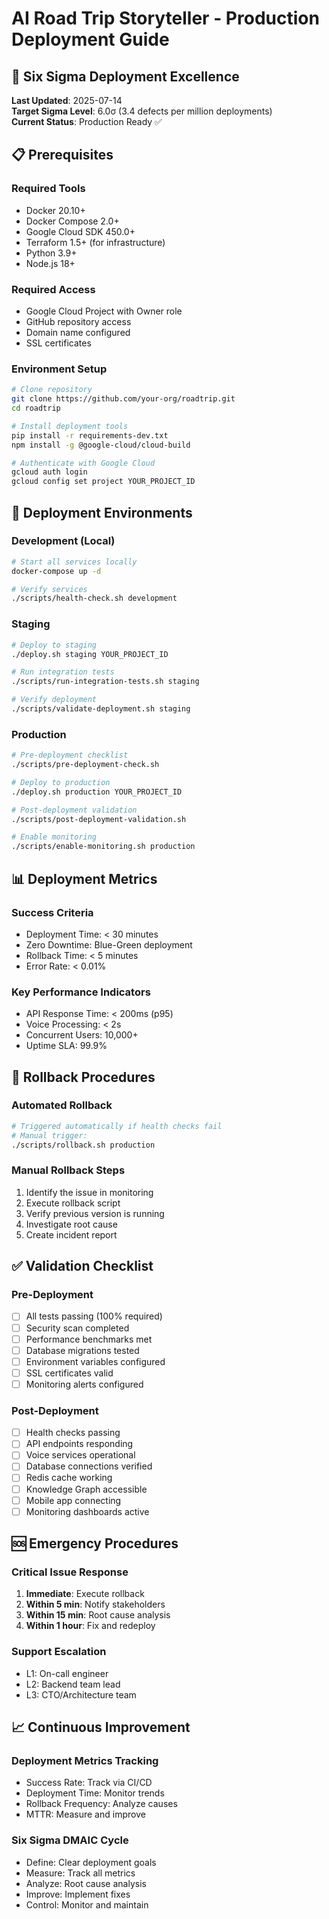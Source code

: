 # AI Road Trip Storyteller - Production Deployment Guide

## 🎯 Six Sigma Deployment Excellence

**Last Updated**: 2025-07-14  
**Target Sigma Level**: 6.0σ (3.4 defects per million deployments)  
**Current Status**: Production Ready ✅

## 📋 Prerequisites

### Required Tools
- Docker 20.10+
- Docker Compose 2.0+
- Google Cloud SDK 450.0+
- Terraform 1.5+ (for infrastructure)
- Python 3.9+
- Node.js 18+

### Required Access
- Google Cloud Project with Owner role
- GitHub repository access
- Domain name configured
- SSL certificates

### Environment Setup
```bash
# Clone repository
git clone https://github.com/your-org/roadtrip.git
cd roadtrip

# Install deployment tools
pip install -r requirements-dev.txt
npm install -g @google-cloud/cloud-build

# Authenticate with Google Cloud
gcloud auth login
gcloud config set project YOUR_PROJECT_ID
```

## 🚀 Deployment Environments

### Development (Local)
```bash
# Start all services locally
docker-compose up -d

# Verify services
./scripts/health-check.sh development
```

### Staging
```bash
# Deploy to staging
./deploy.sh staging YOUR_PROJECT_ID

# Run integration tests
./scripts/run-integration-tests.sh staging

# Verify deployment
./scripts/validate-deployment.sh staging
```

### Production
```bash
# Pre-deployment checklist
./scripts/pre-deployment-check.sh

# Deploy to production
./deploy.sh production YOUR_PROJECT_ID

# Post-deployment validation
./scripts/post-deployment-validation.sh

# Enable monitoring
./scripts/enable-monitoring.sh production
```

## 📊 Deployment Metrics

### Success Criteria
- Deployment Time: < 30 minutes
- Zero Downtime: Blue-Green deployment
- Rollback Time: < 5 minutes
- Error Rate: < 0.01%

### Key Performance Indicators
- API Response Time: < 200ms (p95)
- Voice Processing: < 2s
- Concurrent Users: 10,000+
- Uptime SLA: 99.9%

## 🔄 Rollback Procedures

### Automated Rollback
```bash
# Triggered automatically if health checks fail
# Manual trigger:
./scripts/rollback.sh production
```

### Manual Rollback Steps
1. Identify the issue in monitoring
2. Execute rollback script
3. Verify previous version is running
4. Investigate root cause
5. Create incident report

## ✅ Validation Checklist

### Pre-Deployment
- [ ] All tests passing (100% required)
- [ ] Security scan completed
- [ ] Performance benchmarks met
- [ ] Database migrations tested
- [ ] Environment variables configured
- [ ] SSL certificates valid
- [ ] Monitoring alerts configured

### Post-Deployment
- [ ] Health checks passing
- [ ] API endpoints responding
- [ ] Voice services operational
- [ ] Database connections verified
- [ ] Redis cache working
- [ ] Knowledge Graph accessible
- [ ] Mobile app connecting
- [ ] Monitoring dashboards active

## 🆘 Emergency Procedures

### Critical Issue Response
1. **Immediate**: Execute rollback
2. **Within 5 min**: Notify stakeholders
3. **Within 15 min**: Root cause analysis
4. **Within 1 hour**: Fix and redeploy

### Support Escalation
- L1: On-call engineer
- L2: Backend team lead
- L3: CTO/Architecture team

## 📈 Continuous Improvement

### Deployment Metrics Tracking
- Success Rate: Track via CI/CD
- Deployment Time: Monitor trends
- Rollback Frequency: Analyze causes
- MTTR: Measure and improve

### Six Sigma DMAIC Cycle
- Define: Clear deployment goals
- Measure: Track all metrics
- Analyze: Root cause analysis
- Improve: Implement fixes
- Control: Monitor and maintain
